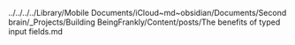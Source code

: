 ../../../../Library/Mobile Documents/iCloud~md~obsidian/Documents/Second brain/_Projects/Building BeingFrankly/Content/posts/The benefits of typed input fields.md